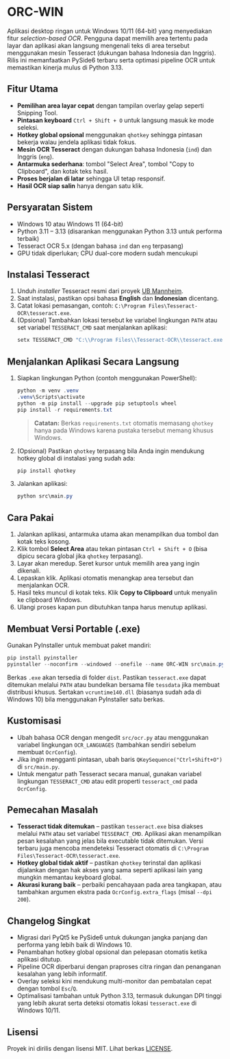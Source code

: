 # ORC-WIN

Aplikasi desktop ringan untuk Windows 10/11 (64-bit) yang menyediakan fitur _selection-based OCR_. Pengguna dapat memilih area tertentu pada layar dan aplikasi akan langsung mengenali teks di area tersebut menggunakan mesin Tesseract (dukungan bahasa Indonesia dan Inggris). Rilis ini memanfaatkan PySide6 terbaru serta optimasi pipeline OCR untuk memastikan kinerja mulus di Python 3.13.

## Fitur Utama

- **Pemilihan area layar cepat** dengan tampilan overlay gelap seperti Snipping Tool.
- **Pintasan keyboard** `Ctrl + Shift + O` untuk langsung masuk ke mode seleksi.
- **Hotkey global opsional** menggunakan `qhotkey` sehingga pintasan bekerja walau jendela aplikasi tidak fokus.
- **Mesin OCR Tesseract** dengan dukungan bahasa Indonesia (`ind`) dan Inggris (`eng`).
- **Antarmuka sederhana**: tombol "Select Area", tombol "Copy to Clipboard", dan kotak teks hasil.
- **Proses berjalan di latar** sehingga UI tetap responsif.
- **Hasil OCR siap salin** hanya dengan satu klik.

## Persyaratan Sistem

- Windows 10 atau Windows 11 (64-bit)
- Python 3.11 – 3.13 (disarankan menggunakan Python 3.13 untuk performa terbaik)
- Tesseract OCR 5.x (dengan bahasa `ind` dan `eng` terpasang)
- GPU tidak diperlukan; CPU dual-core modern sudah mencukupi

## Instalasi Tesseract

1. Unduh _installer_ Tesseract resmi dari proyek [UB Mannheim](https://github.com/UB-Mannheim/tesseract/wiki).
2. Saat instalasi, pastikan opsi bahasa **English** dan **Indonesian** dicentang.
3. Catat lokasi pemasangan, contoh: `C:\Program Files\Tesseract-OCR\tesseract.exe`.
4. (Opsional) Tambahkan lokasi tersebut ke variabel lingkungan `PATH` atau set variabel `TESSERACT_CMD` saat menjalankan aplikasi:
   ```powershell
   setx TESSERACT_CMD "C:\\Program Files\\Tesseract-OCR\\tesseract.exe"
   ```

## Menjalankan Aplikasi Secara Langsung

1. Siapkan lingkungan Python (contoh menggunakan PowerShell):
   ```powershell
   python -m venv .venv
   .venv\Scripts\activate
   python -m pip install --upgrade pip setuptools wheel
   pip install -r requirements.txt
   ```
   > **Catatan:** Berkas `requirements.txt` otomatis memasang `qhotkey` hanya pada Windows karena pustaka tersebut memang khusus Windows.

2. (Opsional) Pastikan `qhotkey` terpasang bila Anda ingin mendukung hotkey global di instalasi yang sudah ada:
   ```powershell
   pip install qhotkey
   ```

3. Jalankan aplikasi:
   ```powershell
   python src\main.py
   ```

## Cara Pakai

1. Jalankan aplikasi, antarmuka utama akan menampilkan dua tombol dan kotak teks kosong.
2. Klik tombol **Select Area** atau tekan pintasan `Ctrl + Shift + O` (bisa dipicu secara global jika `qhotkey` terpasang).
3. Layar akan meredup. Seret kursor untuk memilih area yang ingin dikenali.
4. Lepaskan klik. Aplikasi otomatis menangkap area tersebut dan menjalankan OCR.
5. Hasil teks muncul di kotak teks. Klik **Copy to Clipboard** untuk menyalin ke clipboard Windows.
6. Ulangi proses kapan pun dibutuhkan tanpa harus menutup aplikasi.

## Membuat Versi Portable (.exe)

Gunakan PyInstaller untuk membuat paket mandiri:

```powershell
pip install pyinstaller
pyinstaller --noconfirm --windowed --onefile --name ORC-WIN src\main.py
```

Berkas `.exe` akan tersedia di folder `dist`. Pastikan `tesseract.exe` dapat ditemukan melalui `PATH` atau bundelkan bersama file `tessdata` jika membuat distribusi khusus. Sertakan `vcruntime140.dll` (biasanya sudah ada di Windows 10) bila menggunakan PyInstaller satu berkas.

## Kustomisasi

- Ubah bahasa OCR dengan mengedit `src/ocr.py` atau menggunakan variabel lingkungan `OCR_LANGUAGES` (tambahkan sendiri sebelum membuat `OcrConfig`).
- Jika ingin mengganti pintasan, ubah baris `QKeySequence("Ctrl+Shift+O")` di `src/main.py`.
- Untuk mengatur path Tesseract secara manual, gunakan variabel lingkungan `TESSERACT_CMD` atau edit properti `tesseract_cmd` pada `OcrConfig`.

## Pemecahan Masalah

- **Tesseract tidak ditemukan** – pastikan `tesseract.exe` bisa diakses melalui `PATH` atau set variabel `TESSERACT_CMD`. Aplikasi akan menampilkan pesan kesalahan yang jelas bila executable tidak ditemukan. Versi terbaru juga mencoba mendeteksi Tesseract otomatis di `C:\Program Files\Tesseract-OCR\tesseract.exe`.
- **Hotkey global tidak aktif** – pastikan `qhotkey` terinstal dan aplikasi dijalankan dengan hak akses yang sama seperti aplikasi lain yang mungkin memantau keyboard global.
- **Akurasi kurang baik** – perbaiki pencahayaan pada area tangkapan, atau tambahkan argumen ekstra pada `OcrConfig.extra_flags` (misal `--dpi 200`).

## Changelog Singkat

- Migrasi dari PyQt5 ke PySide6 untuk dukungan jangka panjang dan performa yang lebih baik di Windows 10.
- Penambahan hotkey global opsional dan pelepasan otomatis ketika aplikasi ditutup.
- Pipeline OCR diperbarui dengan praproses citra ringan dan penanganan kesalahan yang lebih informatif.
- Overlay seleksi kini mendukung multi-monitor dan pembatalan cepat dengan tombol `Esc`/`Q`.
- Optimalisasi tambahan untuk Python 3.13, termasuk dukungan DPI tinggi yang lebih akurat serta deteksi otomatis lokasi `tesseract.exe` di Windows 10/11.

## Lisensi

Proyek ini dirilis dengan lisensi MIT. Lihat berkas [LICENSE](LICENSE).
